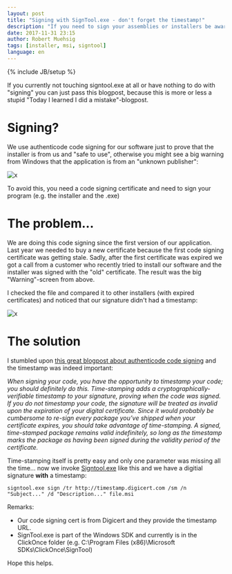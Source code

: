 ```yaml
---
layout: post
title: "Signing with SignTool.exe - don't forget the timestamp!"
description: "If you need to sign your assemblies or installers be aware of time-stamping... "
date: 2017-11-31 23:15
author: Robert Muehsig
tags: [installer, msi, signtool]
language: en
---
```

{% include JB/setup %}

If you currently not touching signtool.exe at all or have nothing to do with "signing" you can just pass this blogpost, because this is more or less a stupid "Today I learned I did a mistake"-blogpost.

# Signing?

We use authenticode code signing for our software just to prove that the installer is from us and "safe to use", otherwise you might see a big warning from Windows that the application is from an "unknown publisher":

![x]({{BASE_PATH}}/assets/md-images/2017-11-30/uac.png "UAC")

To avoid this, you need a code signing certificate and need to sign your program (e.g. the installer and the .exe)

# The problem...

We are doing this code signing since the first version of our application. Last year we needed to buy a new certificate because the first code signing certificate was getting stale. Sadly, after the first certificate was expired we got a call from a customer who recently tried to install our software and the installer was signed with the "old" certificate. The result was the big "Warning"-screen from above.

I checked the file and compared it to other installers (with expired certificates) and noticed that our signature didn't had a timestamp:

![x]({{BASE_PATH}}/assets/md-images/2017-11-30/properties.png "Properties")

# The solution

I stumbled upon [this great blogpost about authenticode code signing](https://blogs.msdn.microsoft.com/ieinternals/2011/03/22/everything-you-need-to-know-about-authenticode-code-signing/) and the timestamp was indeed important:

*When signing your code, you have the opportunity to timestamp your code; you should definitely do this. Time-stamping adds a cryptographically-verifiable timestamp to your signature, proving when the code was signed. If you do not timestamp your code, the signature will be treated as invalid upon the expiration of your digital certificate. Since it would probably be cumbersome to re-sign every package you’ve shipped when your certificate expires, you should take advantage of time-stamping. A signed, time-stamped package remains valid indefinitely, so long as the timestamp marks the package as having been signed during the validity period of the certificate.*


Time-stamping itself is pretty easy and only one parameter was missing all the time... now we invoke [Signtool.exe](https://docs.microsoft.com/en-us/dotnet/framework/tools/signtool-exe) like this and we have a digitial signature __with__ a timestamp:

    signtool.exe sign /tr http://timestamp.digicert.com /sm /n "Subject..." /d "Description..." file.msi

Remarks: 

* Our code signing cert is from Digicert and they provide the timestamp URL.
* SignTool.exe is part of the Windows SDK and currently is in the ClickOnce folder (e.g. C:\Program Files (x86)\Microsoft SDKs\ClickOnce\SignTool\)

Hope this helps.



